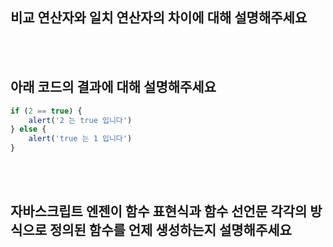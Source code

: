 ## 비교 연산자와 일치 연산자의 차이에 대해 설명해주세요

<br></br>

## 아래 코드의 결과에 대해 설명해주세요
```javascript
if (2 == true) {
    alert('2 는 true 입니다')
} else {
    alert('true 는 1 입니다')
}
```

<br></br>

## 자바스크립트 엔젠이 함수 표현식과 함수 선언문 각각의 방식으로 정의된 함수를 언제 생성하는지 설명해주세요